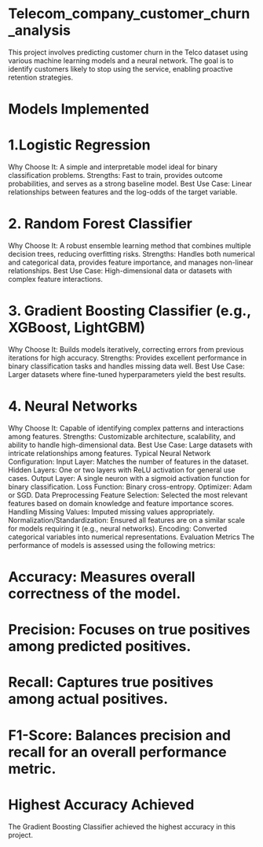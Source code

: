 # Telecom_company_customer_churn_analysis
This project involves predicting customer churn in the Telco dataset using various machine learning models and a neural network. The goal is to identify customers likely to stop using the service, enabling proactive retention strategies.

# Models Implemented
# 1.Logistic Regression
Why Choose It: A simple and interpretable model ideal for binary classification problems.
Strengths: Fast to train, provides outcome probabilities, and serves as a strong baseline model.
Best Use Case: Linear relationships between features and the log-odds of the target variable.
# 2. Random Forest Classifier
Why Choose It: A robust ensemble learning method that combines multiple decision trees, reducing overfitting risks.
Strengths: Handles both numerical and categorical data, provides feature importance, and manages non-linear relationships.
Best Use Case: High-dimensional data or datasets with complex feature interactions.
# 3. Gradient Boosting Classifier (e.g., XGBoost, LightGBM)
Why Choose It: Builds models iteratively, correcting errors from previous iterations for high accuracy.
Strengths: Provides excellent performance in binary classification tasks and handles missing data well.
Best Use Case: Larger datasets where fine-tuned hyperparameters yield the best results.
# 4. Neural Networks
Why Choose It: Capable of identifying complex patterns and interactions among features.
Strengths: Customizable architecture, scalability, and ability to handle high-dimensional data.
Best Use Case: Large datasets with intricate relationships among features.
Typical Neural Network Configuration:
Input Layer: Matches the number of features in the dataset.
Hidden Layers: One or two layers with ReLU activation for general use cases.
Output Layer: A single neuron with a sigmoid activation function for binary classification.
Loss Function: Binary cross-entropy.
Optimizer: Adam or SGD.
Data Preprocessing
Feature Selection: Selected the most relevant features based on domain knowledge and feature importance scores.
Handling Missing Values: Imputed missing values appropriately.
Normalization/Standardization: Ensured all features are on a similar scale for models requiring it (e.g., neural networks).
Encoding: Converted categorical variables into numerical representations.
Evaluation Metrics
The performance of models is assessed using the following metrics:

# Accuracy: Measures overall correctness of the model.
# Precision: Focuses on true positives among predicted positives.
# Recall: Captures true positives among actual positives.
# F1-Score: Balances precision and recall for an overall performance metric.
# Highest Accuracy Achieved
The Gradient Boosting Classifier achieved the highest accuracy in this project.
